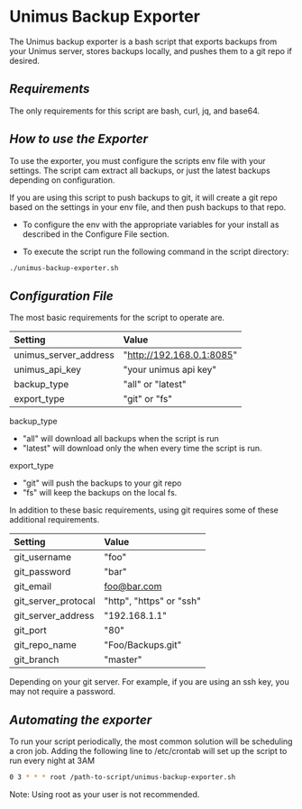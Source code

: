 # Unimus Backup Exporter 

The Unimus backup exporter is a bash script that exports backups from your Unimus server, stores backups locally, and pushes them to a git repo if desired.


## _Requirements_

The only requirements for this script are bash, curl, jq, and base64. 

## _How to use the Exporter_ 

To use the exporter, you must configure the scripts env file with your settings. The script cam extract all backups, or just the latest backups depending on configuration. 

If you are using this script to push backups to git, it will create a git repo based on the settings in your env file, and then push backups to that repo.

* To configure the env with the appropriate variables for your install as described in the Configure File section.

* To execute the script run the following command in the script directory:

``` bash
./unimus-backup-exporter.sh
``` 


## _Configuration File_

The most basic requirements for the script to operate are. 

| Setting | Value                                   |
| :-------------------  | :-----------------------  |
| unimus_server_address | "http://192.168.0.1:8085" |
| unimus_api_key        | "your unimus api key"     |
| backup_type           | "all" or "latest"         |
| export_type           | "git" or "fs"             |

backup_type
 - "all" will download all backups when the script is run
 - "latest" will download only the when every time the script is run. 
 
export_type
 - "git" will push the backups to your git repo
 - "fs" will keep the backups on the local fs.
 
In addition to these basic requirements, using git requires some of these additional requirements. 

| Setting             | Value                    |
| :-----------------  | :----------------------  |
| git_username        | "foo"                    |
| git_password        | "bar"                    |
| git_email           | foo@bar.com              |
| git_server_protocal | "http", "https" or "ssh" |
| git_server_address  | "192.168.1.1"            |
| git_port            | "80"                     |
| git_repo_name       | "Foo/Backups.git"        |
| git_branch          | "master"                 |
 
 Depending on your git server. For example, if you are using an ssh key, you may not require a password. 
 
 ## _Automating the exporter_
 
 To run your script periodically, the most common solution will be scheduling a cron job. Adding the following line to /etc/crontab will set up the script to run every night at 3AM
 
 
``` bash
0 3 * * * root /path-to-script/unimus-backup-exporter.sh
```
Note: Using root as your user is not recommended. 
